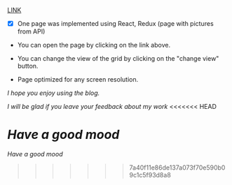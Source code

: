 [LINK](https://alexandr123454.github.io/photo/)

- [x] One page was implemented using React, Redux (page with pictures from API)

- You can open the page by clicking on the link above.

- You can change the view of the grid by clicking on the "change view" button.
- Page optimized for any screen resolution.

_I hope you enjoy using the blog._

_I will be glad if you leave your feedback about my work_
<<<<<<< HEAD

_Have a good mood_
=======
_Have a good mood_
>>>>>>> 7a40f11e86de137a073f70e590b09c1c5f93d8a8
